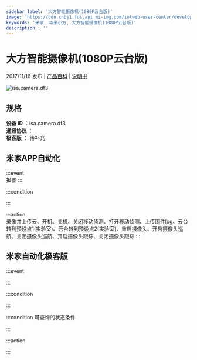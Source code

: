 ```yaml
---
sidebar_label: '大方智能摄像机(1080P云台版)'
image: 'https://cdn.cnbj1.fds.api.mi-img.com/iotweb-user-center/developer_1679130062182YKplDnJA.png?GalaxyAccessKeyId=AKVGLQWBOVIRQ3XLEW&Expires=9223372036854775807&Signature=vAur2FmEIP6mkPDEokvmURlmgWk='
keywords: '米家, 华来小方, 大方智能摄像机(1080P云台版)'
description : ''
---
```

# 大方智能摄像机(1080P云台版)

2017/11/16 发布 | [产品百科](https://home.mi.com/webapp/content/baike/product/index.html?model=isa.camera.df3/) | [说明书](https://home.mi.com/views/introduction.html?model=isa.camera.df3&region=cn)

![isa.camera.df3](https://cdn.cnbj1.fds.api.mi-img.com/iotweb-user-center/developer_1679130062182YKplDnJA.png?GalaxyAccessKeyId=AKVGLQWBOVIRQ3XLEW&Expires=9223372036854775807&Signature=vAur2FmEIP6mkPDEokvmURlmgWk=)

## 规格  
> 
**设备 ID** ：isa.camera.df3  
**通讯协议** ：  
**极客版**  ： 待补充 


## 米家APP自动化  

:::event  
报警
:::

:::condition  

:::

:::action   
录像并上传云、开机、关机、关闭移动侦测、打开移动侦测、上传固件log、云台转到预设点1(实验室)、云台转到预设点2(实验室)、重启摄像头、开启摄像头巡航、关闭摄像头巡航、开启摄像头跟踪、关闭摄像头跟踪
:::

## 米家自动化极客版  

:::event  

:::

:::condition  

:::

:::condition 可查询的状态条件  

:::

:::action  

:::

        
